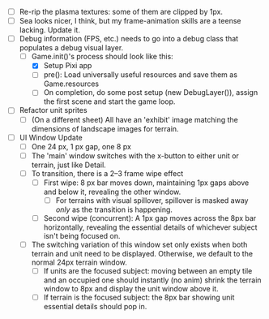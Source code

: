 - [ ] Re-rip the plasma textures: some of them are clipped by 1px.
- [ ] Sea looks nicer, I think, but my frame-animation skills are a teense lacking. Update it.
- [ ] Debug information (FPS, etc.) needs to go into a debug class that populates a debug visual layer.
  - [ ] Game.init()'s process should look like this:
    - [x] Setup Pixi app
    - [ ] pre(): Load universally useful resources and save them as Game.resources
    - [ ] On completion, do some post setup (new DebugLayer()), assign the first scene and start the game loop.
- [ ] Refactor unit sprites
    - [ ] (On a different sheet) All have an 'exhibit' image matching the dimensions of landscape images for terrain.

 - [ ] UI Window Update
    - [ ] One 24 px, 1 px gap, one 8 px
    - [ ] The 'main' window switches with the x-button to either unit or terrain, just like Detail.
    - [ ] To transition, there is a 2–3 frame wipe effect
        - [ ] First wipe: 8 px bar moves down, maintaining 1px gaps above and below it, revealing the other window.
            - [ ] For terrains with visual spillover, spillover is masked away *only* as the transition is happening.
        - [ ] Second wipe (concurrent): A 1px gap moves across the 8px bar horizontally, revealing the essential details of whichever subject isn't being focused on.
    - [ ] The switching variation of this window set only exists when both terrain and unit need to be displayed. Otherwise, we default to the normal 24px terrain window.
        - [ ] If units are the focused subject: moving between an empty tile and an occupied one should instantly (no anim) shrink the terrain window to 8px and display the unit window above it.
        - [ ] If terrain is the focused subject: the 8px bar showing unit essential details should pop in.